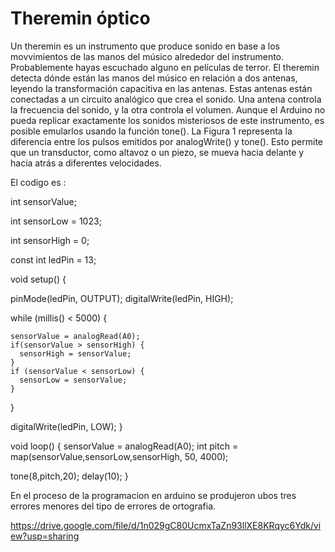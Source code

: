 # Theremin óptico

Un theremin es un instrumento que produce sonido en base a los movvimientos de las manos del músico alrededor del instrumento.
Probablemente hayas escuchado alguno en películas de terror. El theremin detecta dónde están las manos del músico en relación a dos antenas,
leyendo la transformación capacitiva en las antenas.
Estas antenas están conectadas a un circuito analógico que crea el sonido. Una antena controla la frecuencia del sonido, y la otra controla el volumen.
Aunque el Arduino no pueda replicar exactamente los sonidos misteriosos de este instrumento, es posible emularlos usando la función tone(). 
La Figura 1 representa la diferencia entre los pulsos emitidos por analogWrite() y tone(). Esto permite que un transductor, como altavoz o un piezo, 
se mueva hacia delante y hacia atrás a diferentes velocidades.


El codigo es :

int sensorValue;

int sensorLow = 1023;

int sensorHigh = 0;

const int ledPin = 13;

void setup() {

  pinMode(ledPin, OUTPUT);
  digitalWrite(ledPin, HIGH);
  
  while (millis() < 5000) {

    sensorValue = analogRead(A0);
    if(sensorValue > sensorHigh) {
      sensorHigh = sensorValue;
    }
    if (sensorValue < sensorLow) {
      sensorLow = sensorValue;
    }
  }

  digitalWrite(ledPin, LOW);
  }

void loop() {
  sensorValue = analogRead(A0);
  int pitch =
  map(sensorValue,sensorLow,sensorHigh, 50, 4000);

  tone(8,pitch,20);
  delay(10);
}

En el proceso de la programacion en arduino se produjeron ubos tres errores menores del tipo de errores de ortografia.

 https://drive.google.com/file/d/1n029gC80UcmxTaZn93llXE8KRqyc6Ydk/view?usp=sharing











